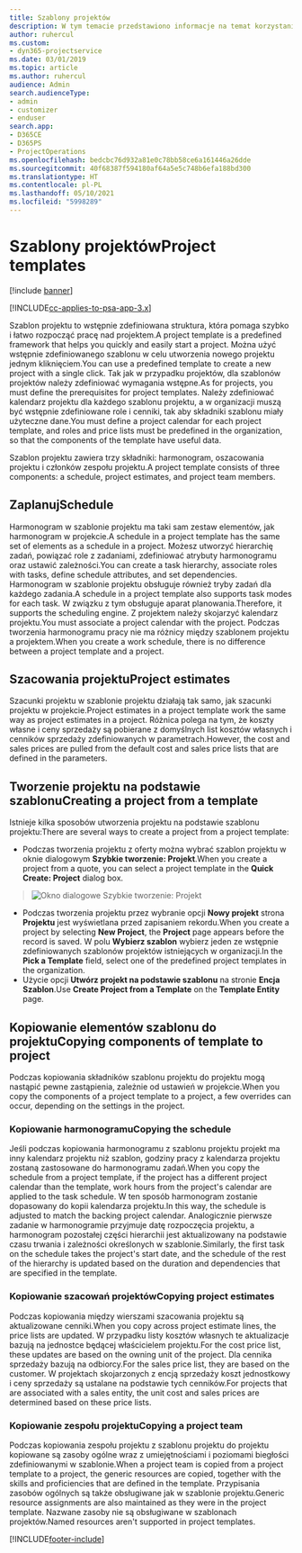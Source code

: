 ```yaml
---
title: Szablony projektów
description: W tym temacie przedstawiono informacje na temat korzystania z szablonów projektów w celu szybkiego konfigurowania projektów.
author: ruhercul
ms.custom:
- dyn365-projectservice
ms.date: 03/01/2019
ms.topic: article
ms.author: ruhercul
audience: Admin
search.audienceType:
- admin
- customizer
- enduser
search.app:
- D365CE
- D365PS
- ProjectOperations
ms.openlocfilehash: bedcbc76d932a81e0c78bb58ce6a161446a26dde
ms.sourcegitcommit: 40f68387f594180af64a5e5c748b6efa188bd300
ms.translationtype: HT
ms.contentlocale: pl-PL
ms.lasthandoff: 05/10/2021
ms.locfileid: "5998289"
---
```

# <a name="project-templates"></a><span data-ttu-id="618bb-103">Szablony projektów</span><span class="sxs-lookup"><span data-stu-id="618bb-103">Project templates</span></span> 

[!include [banner](../includes/psa-now-project-operations.md)]

[!INCLUDE[cc-applies-to-psa-app-3.x](../includes/cc-applies-to-psa-app-3x.md)]

<span data-ttu-id="618bb-104">Szablon projektu to wstępnie zdefiniowana struktura, która pomaga szybko i łatwo rozpocząć pracę nad projektem.</span><span class="sxs-lookup"><span data-stu-id="618bb-104">A project template is a predefined framework that helps you quickly and easily start a project.</span></span> <span data-ttu-id="618bb-105">Można użyć wstępnie zdefiniowanego szablonu w celu utworzenia nowego projektu jednym kliknięciem.</span><span class="sxs-lookup"><span data-stu-id="618bb-105">You can use a predefined template to create a new project with a single click.</span></span> <span data-ttu-id="618bb-106">Tak jak w przypadku projektów, dla szablonów projektów należy zdefiniować wymagania wstępne.</span><span class="sxs-lookup"><span data-stu-id="618bb-106">As for projects, you must define the prerequisites for project templates.</span></span> <span data-ttu-id="618bb-107">Należy zdefiniować kalendarz projektu dla każdego szablonu projektu, a w organizacji muszą być wstępnie zdefiniowane role i cenniki, tak aby składniki szablonu miały użyteczne dane.</span><span class="sxs-lookup"><span data-stu-id="618bb-107">You must define a project calendar for each project template, and roles and price lists must be predefined in the organization, so that the components of the template have useful data.</span></span>

<span data-ttu-id="618bb-108">Szablon projektu zawiera trzy składniki: harmonogram, oszacowania projektu i członków zespołu projektu.</span><span class="sxs-lookup"><span data-stu-id="618bb-108">A project template consists of three components: a schedule, project estimates, and project team members.</span></span>

## <a name="schedule"></a><span data-ttu-id="618bb-109">Zaplanuj</span><span class="sxs-lookup"><span data-stu-id="618bb-109">Schedule</span></span>

<span data-ttu-id="618bb-110">Harmonogram w szablonie projektu ma taki sam zestaw elementów, jak harmonogram w projekcie.</span><span class="sxs-lookup"><span data-stu-id="618bb-110">A schedule in a project template has the same set of elements as a schedule in a project.</span></span> <span data-ttu-id="618bb-111">Możesz utworzyć hierarchię zadań, powiązać role z zadaniami, zdefiniować atrybuty harmonogramu oraz ustawić zależności.</span><span class="sxs-lookup"><span data-stu-id="618bb-111">You can create a task hierarchy, associate roles with tasks, define schedule attributes, and set dependencies.</span></span> <span data-ttu-id="618bb-112">Harmonogram w szablonie projektu obsługuje również tryby zadań dla każdego zadania.</span><span class="sxs-lookup"><span data-stu-id="618bb-112">A schedule in a project template also supports task modes for each task.</span></span> <span data-ttu-id="618bb-113">W związku z tym obsługuje aparat planowania.</span><span class="sxs-lookup"><span data-stu-id="618bb-113">Therefore, it supports the scheduling engine.</span></span> <span data-ttu-id="618bb-114">Z projektem należy skojarzyć kalendarz projektu.</span><span class="sxs-lookup"><span data-stu-id="618bb-114">You must associate a project calendar with the project.</span></span> <span data-ttu-id="618bb-115">Podczas tworzenia harmonogramu pracy nie ma różnicy między szablonem projektu a projektem.</span><span class="sxs-lookup"><span data-stu-id="618bb-115">When you create a work schedule, there is no difference between a project template and a project.</span></span>

## <a name="project-estimates"></a><span data-ttu-id="618bb-116">Szacowania projektu</span><span class="sxs-lookup"><span data-stu-id="618bb-116">Project estimates</span></span>

<span data-ttu-id="618bb-117">Szacunki projektu w szablonie projektu działają tak samo, jak szacunki projektu w projekcie.</span><span class="sxs-lookup"><span data-stu-id="618bb-117">Project estimates in a project template work the same way as project estimates in a project.</span></span> <span data-ttu-id="618bb-118">Różnica polega na tym, że koszty własne i ceny sprzedaży są pobierane z domyślnych list kosztów własnych i cenników sprzedaży zdefiniowanych w parametrach.</span><span class="sxs-lookup"><span data-stu-id="618bb-118">However, the cost and sales prices are pulled from the default cost and sales price lists that are defined in the parameters.</span></span>

## <a name="creating-a-project-from-a-template"></a><span data-ttu-id="618bb-119">Tworzenie projektu na podstawie szablonu</span><span class="sxs-lookup"><span data-stu-id="618bb-119">Creating a project from a template</span></span>
 
<span data-ttu-id="618bb-120">Istnieje kilka sposobów utworzenia projektu na podstawie szablonu projektu:</span><span class="sxs-lookup"><span data-stu-id="618bb-120">There are several ways to create a project from a project template:</span></span>

- <span data-ttu-id="618bb-121">Podczas tworzenia projektu z oferty można wybrać szablon projektu w oknie dialogowym **Szybkie tworzenie: Projekt**.</span><span class="sxs-lookup"><span data-stu-id="618bb-121">When you create a project from a quote, you can select a project template in the **Quick Create: Project** dialog box.</span></span>

> ![Okno dialogowe Szybkie tworzenie: Projekt](media/project-11.png)

- <span data-ttu-id="618bb-123">Podczas tworzenia projektu przez wybranie opcji **Nowy projekt** strona **Projektu** jest wyświetlana przed zapisaniem rekordu.</span><span class="sxs-lookup"><span data-stu-id="618bb-123">When you create a project by selecting **New Project**, the **Project** page appears before the record is saved.</span></span> <span data-ttu-id="618bb-124">W polu **Wybierz szablon** wybierz jeden ze wstępnie zdefiniowanych szablonów projektów istniejących w organizacji.</span><span class="sxs-lookup"><span data-stu-id="618bb-124">In the **Pick a Template** field, select one of the predefined project templates in the organization.</span></span>
- <span data-ttu-id="618bb-125">Użycie opcji **Utwórz projekt na podstawie szablonu** na stronie **Encja Szablon**.</span><span class="sxs-lookup"><span data-stu-id="618bb-125">Use **Create Project from a Template** on the **Template Entity** page.</span></span>

## <a name="copying-components-of-template-to-project"></a><span data-ttu-id="618bb-126">Kopiowanie elementów szablonu do projektu</span><span class="sxs-lookup"><span data-stu-id="618bb-126">Copying components of template to project</span></span>

<span data-ttu-id="618bb-127">Podczas kopiowania składników szablonu projektu do projektu mogą nastąpić pewne zastąpienia, zależnie od ustawień w projekcie.</span><span class="sxs-lookup"><span data-stu-id="618bb-127">When you copy the components of a project template to a project, a few overrides can occur, depending on the settings in the project.</span></span>

### <a name="copying-the-schedule"></a><span data-ttu-id="618bb-128">Kopiowanie harmonogramu</span><span class="sxs-lookup"><span data-stu-id="618bb-128">Copying the schedule</span></span>

<span data-ttu-id="618bb-129">Jeśli podczas kopiowania harmonogramu z szablonu projektu projekt ma inny kalendarz projektu niż szablon, godziny pracy z kalendarza projektu zostaną zastosowane do harmonogramu zadań.</span><span class="sxs-lookup"><span data-stu-id="618bb-129">When you copy the schedule from a project template, if the project has a different project calendar than the template, work hours from the project's calendar are applied to the task schedule.</span></span> <span data-ttu-id="618bb-130">W ten sposób harmonogram zostanie dopasowany do kopii kalendarza projektu.</span><span class="sxs-lookup"><span data-stu-id="618bb-130">In this way, the schedule is adjusted to match the backing project calendar.</span></span> <span data-ttu-id="618bb-131">Analogicznie pierwsze zadanie w harmonogramie przyjmuje datę rozpoczęcia projektu, a harmonogram pozostałej części hierarchii jest aktualizowany na podstawie czasu trwania i zależności określonych w szablonie.</span><span class="sxs-lookup"><span data-stu-id="618bb-131">Similarly, the first task on the schedule takes the project's start date, and the schedule of the rest of the hierarchy is updated based on the duration and dependencies that are specified in the template.</span></span> 

### <a name="copying-project-estimates"></a><span data-ttu-id="618bb-132">Kopiowanie szacowań projektów</span><span class="sxs-lookup"><span data-stu-id="618bb-132">Copying project estimates</span></span> 

<span data-ttu-id="618bb-133">Podczas kopiowania między wierszami szacowania projektu są aktualizowane cenniki.</span><span class="sxs-lookup"><span data-stu-id="618bb-133">When you copy across project estimate lines, the price lists are updated.</span></span> <span data-ttu-id="618bb-134">W przypadku listy kosztów własnych te aktualizacje bazują na jednostce będącej właścicielem projektu.</span><span class="sxs-lookup"><span data-stu-id="618bb-134">For the cost price list, these updates are based on the owning unit of the project.</span></span> <span data-ttu-id="618bb-135">Dla cennika sprzedaży bazują na odbiorcy.</span><span class="sxs-lookup"><span data-stu-id="618bb-135">For the sales price list, they are based on the customer.</span></span> <span data-ttu-id="618bb-136">W projektach skojarzonych z encją sprzedaży koszt jednostkowy i ceny sprzedaży są ustalane na podstawie tych cenników.</span><span class="sxs-lookup"><span data-stu-id="618bb-136">For projects that are associated with a sales entity, the unit cost and sales prices are determined based on these price lists.</span></span>

### <a name="copying-a-project-team"></a><span data-ttu-id="618bb-137">Kopiowanie zespołu projektu</span><span class="sxs-lookup"><span data-stu-id="618bb-137">Copying a project team</span></span>

<span data-ttu-id="618bb-138">Podczas kopiowania zespołu projektu z szablonu projektu do projektu kopiowane są zasoby ogólne wraz z umiejętnościami i poziomami biegłości zdefiniowanymi w szablonie.</span><span class="sxs-lookup"><span data-stu-id="618bb-138">When a project team is copied from a project template to a project, the generic resources are copied, together with the skills and proficiencies that are defined in the template.</span></span> <span data-ttu-id="618bb-139">Przypisania zasobów ogólnych są także obsługiwane jak w szablonie projektu.</span><span class="sxs-lookup"><span data-stu-id="618bb-139">Generic resource assignments are also maintained as they were in the project template.</span></span> <span data-ttu-id="618bb-140">Nazwane zasoby nie są obsługiwane w szablonach projektów.</span><span class="sxs-lookup"><span data-stu-id="618bb-140">Named resources aren't supported in project templates.</span></span>


[!INCLUDE[footer-include](../includes/footer-banner.md)]